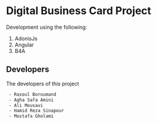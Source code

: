 # Digital Business Card Project

Development using the following:

1. AdonisJs
2. Angular
3. B4A

## Developers

The developers of this project

```bash
 - Rasoul Boroumand
 - Agha Safa Amini
 - Ali Mousavi
 - Hamid Reza Sinapour
 - Mostafa Gholami
```

